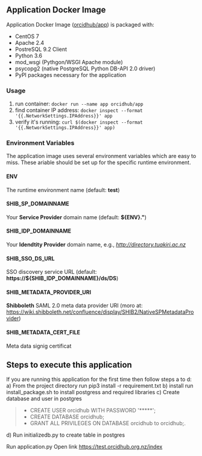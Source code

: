 ## Application Docker Image

Application Docker Image ([orcidhub/app](https://hub.docker.com/r/orcidhub/app/)) is packaged with:
 - CentOS 7
 - Apache 2.4
 - PostreSQL 9.2 Client
 - Python 3.6
 - mod_wsgi (Pythgon/WSGI Apache module)
 - psycopg2 (native PostgreSQL Python DB-API 2.0 driver)
 - PyPI packages necessary for the application

### Usage 

1. run container: `docker run --name app orcidhub/app`
1. find container IP address: `docker inspect --format '{{.NetworkSettings.IPAddress}}' app`
1. verify it's running: `curl $(docker inspect --format '{{.NetworkSettings.IPAddress}}' app)`

### Environment Variables

The application image uses several environment variables which are easy to miss. These ariable should be set up for the specific runtime environment.

#### ENV

The runtime environment name (default: **test**)

#### SHIB_SP_DOMAINNAME

Your **Service Provider** domain name (default: **${ENV}.<container domainname>"**)

#### SHIB_IDP_DOMAINNAME

Your **Idendtity Provider** domain name, e.g., *http://directory.tuakiri.ac.nz*

#### SHIB_SSO_DS_URL

SSO discovery service URL (default: **https://${SHIB_IDP_DOMAINNAME}/ds/DS**)

#### SHIB_METADATA_PROVIDER_URI

**Shibboleth** SAML 2.0 meta data provider URI (moro at: https://wiki.shibboleth.net/confluence/display/SHIB2/NativeSPMetadataProvider)

#### SHIB_METADATA_CERT_FILE

Meta data signig certificat



## Steps to execute this application

If you are running this application for the first time then follow steps a to d:
	a) From the project directory run pip3 install -r requirement.txt
	b) install run install_package.sh to install postgress and required libraries
	c) Create database and user in postgres
	
> - CREATE USER orcidhub WITH PASSWORD '*****';
> - CREATE DATABASE orcidhub;
> - GRANT ALL PRIVILEGES ON DATABASE orcidhub to orcidhub;.


d) Run initializedb.py to create table in postgres

Run application.py
Open link https://test.orcidhub.org.nz/index
